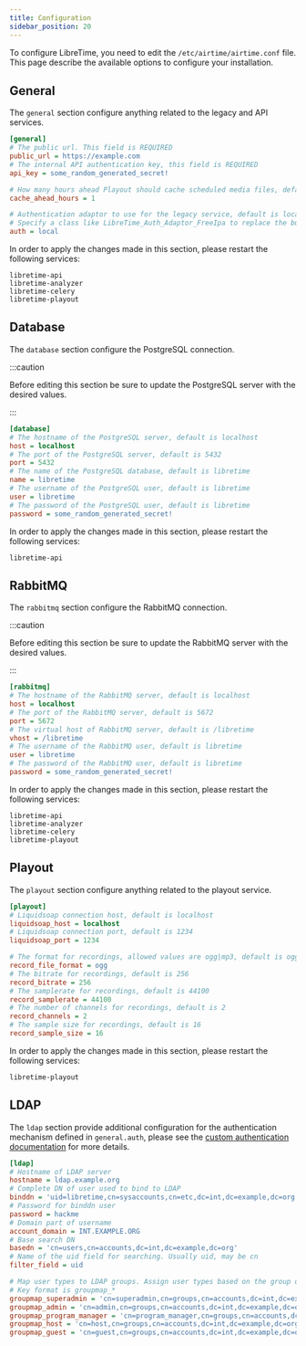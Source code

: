 ```yaml
---
title: Configuration
sidebar_position: 20
---
```


To configure LibreTime, you need to edit the `/etc/airtime/airtime.conf` file. This page describe the available options to configure your installation.

## General

The `general` section configure anything related to the legacy and API services.

```ini
[general]
# The public url. This field is REQUIRED
public_url = https://example.com
# The internal API authentication key, this field is REQUIRED
api_key = some_random_generated_secret!

# How many hours ahead Playout should cache scheduled media files, default is 1
cache_ahead_hours = 1

# Authentication adaptor to use for the legacy service, default is local
# Specify a class like LibreTime_Auth_Adaptor_FreeIpa to replace the built-in adaptor
auth = local
```

In order to apply the changes made in this section, please restart the following services:

```
libretime-api
libretime-analyzer
libretime-celery
libretime-playout
```

## Database

The `database` section configure the PostgreSQL connection.

:::caution

<!-- TODO: Add link to a guide on how to edit such values -->

Before editing this section be sure to update the PostgreSQL server with the desired values.

:::

```ini
[database]
# The hostname of the PostgreSQL server, default is localhost
host = localhost
# The port of the PostgreSQL server, default is 5432
port = 5432
# The name of the PostgreSQL database, default is libretime
name = libretime
# The username of the PostgreSQL user, default is libretime
user = libretime
# The password of the PostgreSQL user, default is libretime
password = some_random_generated_secret!
```

In order to apply the changes made in this section, please restart the following services:

```
libretime-api
```

## RabbitMQ

The `rabbitmq` section configure the RabbitMQ connection.

:::caution

<!-- TODO: Add link to a guide on how to edit such values -->

Before editing this section be sure to update the RabbitMQ server with the desired values.

:::

```ini
[rabbitmq]
# The hostname of the RabbitMQ server, default is localhost
host = localhost
# The port of the RabbitMQ server, default is 5672
port = 5672
# The virtual host of RabbitMQ server, default is /libretime
vhost = /libretime
# The username of the RabbitMQ user, default is libretime
user = libretime
# The password of the RabbitMQ user, default is libretime
password = some_random_generated_secret!
```

In order to apply the changes made in this section, please restart the following services:

```
libretime-api
libretime-analyzer
libretime-celery
libretime-playout
```

## Playout

The `playout` section configure anything related to the playout service.

```ini
[playout]
# Liquidsoap connection host, default is localhost
liquidsoap_host = localhost
# Liquidsoap connection port, default is 1234
liquidsoap_port = 1234

# The format for recordings, allowed values are ogg|mp3, default is ogg
record_file_format = ogg
# The bitrate for recordings, default is 256
record_bitrate = 256
# The samplerate for recordings, default is 44100
record_samplerate = 44100
# The number of channels for recordings, default is 2
record_channels = 2
# The sample size for recordings, default is 16
record_sample_size = 16
```

In order to apply the changes made in this section, please restart the following services:

```
libretime-playout
```

## LDAP

The `ldap` section provide additional configuration for the authentication mechanism defined in `general.auth`, please see the [custom authentication documentation](../custom-authentication.md) for more details.

```ini
[ldap]
# Hostname of LDAP server
hostname = ldap.example.org
# Complete DN of user used to bind to LDAP
binddn = 'uid=libretime,cn=sysaccounts,cn=etc,dc=int,dc=example,dc=org'
# Password for binddn user
password = hackme
# Domain part of username
account_domain = INT.EXAMPLE.ORG
# Base search DN
basedn = 'cn=users,cn=accounts,dc=int,dc=example,dc=org'
# Name of the uid field for searching. Usually uid, may be cn
filter_field = uid

# Map user types to LDAP groups. Assign user types based on the group of a given user
# Key format is groupmap_*
groupmap_superadmin = 'cn=superadmin,cn=groups,cn=accounts,dc=int,dc=example,dc=org'
groupmap_admin = 'cn=admin,cn=groups,cn=accounts,dc=int,dc=example,dc=org'
groupmap_program_manager = 'cn=program_manager,cn=groups,cn=accounts,dc=int,dc=example,dc=org'
groupmap_host = 'cn=host,cn=groups,cn=accounts,dc=int,dc=example,dc=org'
groupmap_guest = 'cn=guest,cn=groups,cn=accounts,dc=int,dc=example,dc=org'
```
